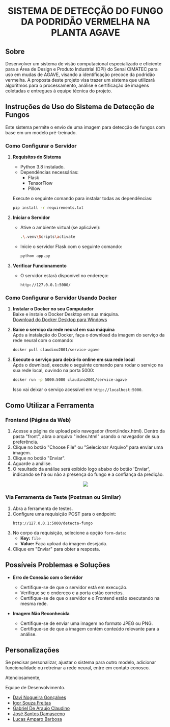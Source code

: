 <h1 align="center">
    <strong>SISTEMA DE DETECÇÃO DO FUNGO DA PODRIDÃO VERMELHA NA PLANTA AGAVE</strong>
</h1>

## Sobre

Desenvolver um sistema de visão computacional especializado e eficiente para a Área de Design e Produto Industrial (DPI) do Senai CIMATEC para uso em mudas de AGAVE, visando a identificação precoce da podridão vermelha. A proposta deste projeto visa trazer um sistema que utilizará algoritmos para o processamento, análise e certificação de imagens coletadas e entregues à equipe técnica do projeto. 

## Instruções de Uso do Sistema de Detecção de Fungos

Este sistema permite o envio de uma imagem para detecção de fungos com base em um modelo pré-treinado.

### Como Configurar o Servidor

1. **Requisitos do Sistema**
   - Python 3.8 instalado.
   - Dependências necessárias:
     - Flask
     - TensorFlow
     - Pillow

   Execute o seguinte comando para instalar todas as dependências:
   ```bash
   pip install -r requirements.txt
   ```

2. **Iniciar o Servidor**
   - Ative o ambiente virtual (se aplicável):
     ```bash
     .\.venv\Scripts\activate
     ```
   - Inicie o servidor Flask com o seguinte comando:
     ```bash
     python app.py
     ```

3. **Verificar Funcionamento**
   - O servidor estará disponível no endereço:
     ```
     http://127.0.0.1:5000/
     ```
### Como Configurar o Servidor Usando Docker

1. **Instalar o Docker no seu Computador**  
   Baixe e instale o Docker Desktop em sua máquina.  
   [Download do Docker Desktop para Windows](https://desktop.docker.com/win/main/amd64/Docker%20Desktop%20Installer.exe?utm_source=docker&utm_medium=webreferral&utm_campaign=docs-driven-download-win-amd64)

2. **Baixe o serviço da rede neural em sua máquina**  
   Após a instalação do Docker, faça o download da imagem do serviço da rede neural com o comando:  
   ```bash
   docker pull claudino2001/service-agave
   ```

3. **Execute o serviço para deixá-lo online em sua rede local**  
   Após o download, execute o seguinte comando para rodar o serviço na sua rede local, ouvindo na porta 5000:  
   ```bash
   docker run -p 5000:5000 claudino2001/service-agave
   ```
   Isso vai deixar o serviço acessível em `http://localhost:5000`.



## Como Utilizar a Ferramenta

### Frontend (Página da Web)
1. Acesse a página de upload pelo navegador (front/index.html). Dentro da pasta "front", abra o arquivo "index.html" usando o navegador de sua preferência.
3. Clique no botão "Choose File" ou "Selecionar Arquivo" para enviar uma imagem.
4. Clique no botão "Enviar".
5. Aguarde a análise.
6. O resultado da análise será exibido logo abaixo do botão 'Enviar', indicando se há ou não a presença do fungo e a confiança da predição.
<p align="center">
    <img src="https://github.com/user-attachments/assets/75d0247b-4170-4b5b-85eb-8a0115118a64">
</p>

### Via Ferramenta de Teste (Postman ou Similar)
1. Abra a ferramenta de testes.
2. Configure uma requisição POST para o endpoint:
   ```
   http://127.0.0.1:5000/detecta-fungo
   ```
3. No corpo da requisição, selecione a opção `form-data`:
   - **Key:** `file`
   - **Value:** Faça upload da imagem desejada.
4. Clique em "Enviar" para obter a resposta.

## Possíveis Problemas e Soluções
- **Erro de Conexão com o Servidor**
  - Certifique-se de que o servidor está em execução.
  - Verifique se o endereço e a porta estão corretos.
  -  Certifique-se de que o servidor e o Frontend estão executando na mesma rede.

- **Imagem Não Reconhecida**
  - Certifique-se de enviar uma imagem no formato JPEG ou PNG.
  - Certifique-se de que a imagem contém conteúdo relevante para a análise.

## Personalizações
Se precisar personalizar, ajustar o sistema para outro modelo, adicionar funcionalidade ou retreinar a rede neural, entre em contato conosco.

Atenciosamente,

Equipe de Desenvolvimento.

- [Davi Nogueira Gonçalves](https://github.com/)  
- [Igor Souza Freitas](https://github.com/IgorSF01)  
- [Gabriel De Araujo Claudino](https://github.com/Claudino2001)  
- [José Santos Damasceno](https://github.com/jos756H)  
- [Lucas Amparo Barbosa](https://github.com/lucasamparo)
